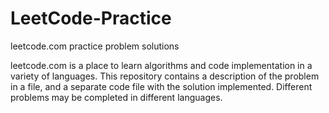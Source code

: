 # LeetCode-Practice
leetcode.com practice problem solutions

leetcode.com is a place to learn algorithms and code implementation in a variety of languages.
This repository contains a description of the problem in a file, and a separate code file with the solution implemented.
Different problems may be completed in different languages.
